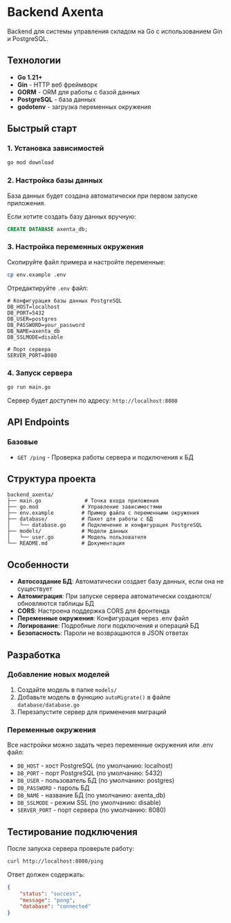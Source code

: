 # Backend Axenta

Backend для системы управления складом на Go с использованием Gin и PostgreSQL.

## Технологии

- **Go 1.21+**
- **Gin** - HTTP веб фреймворк
- **GORM** - ORM для работы с базой данных
- **PostgreSQL** - база данных
- **godotenv** - загрузка переменных окружения

## Быстрый старт

### 1. Установка зависимостей

```bash
go mod download
```

### 2. Настройка базы данных

База данных будет создана автоматически при первом запуске приложения. 

Если хотите создать базу данных вручную:

```sql
CREATE DATABASE axenta_db;
```

### 3. Настройка переменных окружения

Скопируйте файл примера и настройте переменные:

```bash
cp env.example .env
```

Отредактируйте `.env` файл:

```env
# Конфигурация базы данных PostgreSQL
DB_HOST=localhost
DB_PORT=5432
DB_USER=postgres
DB_PASSWORD=your_password
DB_NAME=axenta_db
DB_SSLMODE=disable

# Порт сервера
SERVER_PORT=8080
```

### 4. Запуск сервера

```bash
go run main.go
```

Сервер будет доступен по адресу: `http://localhost:8080`

## API Endpoints

### Базовые

- `GET /ping` - Проверка работы сервера и подключения к БД

## Структура проекта

```
backend_axenta/
├── main.go              # Точка входа приложения
├── go.mod              # Управление зависимостями
├── env.example         # Пример файла с переменными окружения
├── database/           # Пакет для работы с БД
│   └── database.go     # Подключение и конфигурация PostgreSQL
├── models/             # Модели данных
│   └── user.go         # Модель пользователя
└── README.md           # Документация
```

## Особенности

- **Автосоздание БД**: Автоматически создает базу данных, если она не существует
- **Автомиграция**: При запуске сервера автоматически создаются/обновляются таблицы БД
- **CORS**: Настроена поддержка CORS для фронтенда
- **Переменные окружения**: Конфигурация через .env файл
- **Логирование**: Подробные логи подключения и операций БД
- **Безопасность**: Пароли не возвращаются в JSON ответах

## Разработка

### Добавление новых моделей

1. Создайте модель в папке `models/`
2. Добавьте модель в функцию `autoMigrate()` в файле `database/database.go`
3. Перезапустите сервер для применения миграций

### Переменные окружения

Все настройки можно задать через переменные окружения или .env файл:

- `DB_HOST` - хост PostgreSQL (по умолчанию: localhost)
- `DB_PORT` - порт PostgreSQL (по умолчанию: 5432)
- `DB_USER` - пользователь БД (по умолчанию: postgres)
- `DB_PASSWORD` - пароль БД
- `DB_NAME` - название БД (по умолчанию: axenta_db)
- `DB_SSLMODE` - режим SSL (по умолчанию: disable)
- `SERVER_PORT` - порт сервера (по умолчанию: 8080)

## Тестирование подключения

После запуска сервера проверьте работу:

```bash
curl http://localhost:8080/ping
```

Ответ должен содержать:
```json
{
    "status": "success",
    "message": "pong",
    "database": "connected"
}
```
